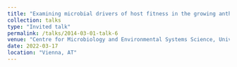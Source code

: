 ```yaml
---
title: "Examining microbial drivers of host fitness in the growing anthropogenic landscape"
collection: talks
type: "Invited talk"
permalink: /talks/2014-03-01-talk-6
venue: "Centre for Microbiology and Environmental Systems Science, University of Vienna"
date: 2022-03-17
location: "Vienna, AT"
---
```

